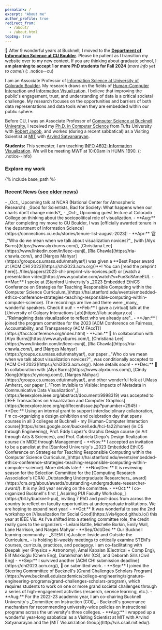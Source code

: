 ```yaml
---
permalink: /
excerpt: "About me"
author_profile: true
redirect_from: 
  - /about/
  - /about.html
topImg: true
---
```


📣  After 9 wonderful years at Bucknell, I moved to the **[Department of Information Science at CU Boulder](https://www.colorado.edu/cmci/infoscience)**. Please be patient as I transition my website over to my new context. If you are thinking about graduate school, **I am planning to accept 1 or more PhD students for Fall 2024** (_more info yet to come!_)
{: .notice--cu}

I am an Associate Professor of [Information Science at University of Colorado Boulder](https://www.colorado.edu/cmci/infoscience). My research draws on the fields of [Human-Computer Interaction](https://www.interaction-design.org/literature/book/the-encyclopedia-of-human-computer-interaction-2nd-ed/human-computer-interaction-brief-intro) and [Information Visualization](https://www.interaction-design.org/literature/topics/information-visualization). I believe that improving the public's engagement, trust, and understanding of data is a critical societal challenge. My research focuses on the opportunities and barriers of both data representations and data tools when they are embedded within our public sphere.

Before CU, I was an Associate Professor of [Computer Science at Bucknell University](https://www.bucknell.edu/academics/college-engineering/majors-departments/computer-science), I  received my [Ph.D. in Computer Science](https://engineering.tufts.edu/cs/) from Tufts University with [Robert Jacob](http://www.cs.tufts.edu/~jacob/), and worked (during a recent sabbatical) as a Visiting Scientist at [MIT](http://vis.csail.mit.edu/) with [Arvind Satyanarayan](https://arvindsatya.com/).  

<!-- [Check out my student FAQ](/student-faq) if you have questions about meeting, about research, or about recommendation letters! -->

**Students:**  This semester, I am teaching [INFO 4602: Information Visualization](https://canvas.colorado.edu/courses/95292). We will be meeting MWF at 10:00am in HUMN 1B90. 
{: .notice--info}

### Explore my work

<link rel="stylesheet" href="{{ base_path }}/assets/css/pubstyle.css">
{% include base_path %}
<script src="{{ base_path }}/assets/js/projSettings.js"></script>
<script src="{{ base_path }}/assets/js/listpubs.js"></script>

<div id="projects"></div> 

### Recent News ([see older news](/archive/news))

<div markdown="1" class="news">
- _Oct:_ Upcoming talk at NCAR (National Center for Atmospheric Research): _Good for Scientists, Bad for Society: What happens when our charts don’t change minds?_
- _Oct:_ Upcoming guest lecture at Colorado College on thinking about the sociopolitical role of visualization.
- **Aug:** After completing my move to CU Boulder, I was [officially awarded tenure in the department of Information Science](https://connections.cu.edu/stories/tenure-list-august-2023)!
- **Apr:** 🏆 _"Who do we mean when we talk about visualization novices?"_ (with [Alyx Burns](https://www.alyxburns.com/), [Christiana Lee](https://www.linkedin.com/in/leec-eunji), [Ria Chawla](https://ria-chawla.com/), and [Narges Mahyar](https://groups.cs.umass.edu/nmahyar/)) was given a **Best Paper award at [ACM CHI 2023](https://chi2023.acm.org/)**! You can [read the preprint here](../files/papers/2023-chi-preprint-vis-novices.pdf) or [watch a presentation video](https://www.youtube.com/watch?v=Fue3c8AmeEU).
- **Mar:** I spoke at [Stanford University's _2023 Embedded EthiCS Conference on Strategies for Teaching Responsible Computing within the Computer Science Curriculum_](https://hai.stanford.edu/events/embedded-ethics-conference-strategies-teaching-responsible-computing-within-computer-science). The recordings are live and there were _many_ wonderful speakers. Check it out!
- **Feb:** I gave a (virtual) talk at the [University of Calgary Interactions Lab](https://ilab.ucalgary.ca) - _"Reimagining data visualization to reflect who we already are"_
- **Jan:** I joined the program committee for the 2023 [ACM Conference on Fairness, Accountability, and Transparency (ACM FAccT)](https://facctconference.org/index.html)
- **Jan:** 🎉 In collaboration with [Alyx Burns](https://www.alyxburns.com/), [Christiana Lee](https://www.linkedin.com/in/leec-eunji), [Ria Chawla](https://ria-chawla.com/), and [Narges Mahyar](https://groups.cs.umass.edu/nmahyar/), our paper _"Who do we mean when we talk about visualization novices?"_ was conditionally accepted to [ACM CHI 2023](https://chi2023.acm.org/). More details soon!
- **Dec:** 🎉 In collaboration with [Alyx Burns](https://www.alyxburns.com/), [Cindy Xiong](https://cyxiong.com/), [Narges Mahyar](https://groups.cs.umass.edu/nmahyar/), and other wonderful folk at UMass Amherst, our paper [_"From Invisible to Visible: Impacts of Metadata in Communicative Data Visualization"_](https://ieeexplore.ieee.org/abstract/document/9998319) was accepted to [IEEE Transactions on Visualization and Computer Graphics](https://ieeexplore.ieee.org/xpl/RecentIssue.jsp?punumber=2945)
- **Dec:** Using an internal grant to support interdisciplinary collaboration, I'm co-organizing a design exhibition and celebration day that spans courses in all 3 colleges at Bucknell - my [Human-Computer Interaction course](https://sites.google.com/bucknell.edu/hci-fa22/home) (in CS through Engineering), Prof. Eddy Lopez's Graphic Design course (in Art through Arts & Sciences), and Prof. Gabriela Diego's Design Realization course (in MIDE through Management)
- **Nov:** I accepted an invitation to be a panelist at the [Stanford University's _2023 Embedded EthiCS Conference on Strategies for Teaching Responsible Computing within the Computer Science Curriculum_](https://hai.stanford.edu/events/embedded-ethics-conference-strategies-teaching-responsible-computing-within-computer-science). More details later!
- **Nov/Dec:** It is reviewing season for the Selection Committee for the [Computing Research Association's (CRA) _Outstanding Undergraduate Researchers_ award](https://cra.org/about/awards/outstanding-undergraduate-researcher-award/). It is my 3rd year serving on the committee.
- **Oct:** I co-organized Bucknell's first [_Aspiring PUI Faculty Workshop_](https://bit.ly/bucknell-pui), inviting 7 PhD and post-docs from across the country to reflect on faculty opportunities at undergraduate institutions. We are hoping to expand next year!
- **Oct:** It was wonderful to see the 2nd workshop on [Visualization for Social Good](https://vis4good.github.io/) this year at IEEE Vis. As I've shifted into a steering committee role, the credit really goes to the organizers - Leilani Battle, Michelle Borkin, Emily Wall, Lane Harrison, and Narges Mahyar
- **Sep/Oct/Dec:** Our Bucknell learning community - _STEM (In)Justice: Inside and Outside the Curriculum_ - is holding bi-weekly meetings to critically examine STEM's courses, curricula, practices, and pedagogy. I am co-facilitating with Deepak Iyer (Physics + Astronomy), Amal Kabalan (Electrical + Comp Eng), Elif Miskioğlu (Chem Eng), Darakhshan Mir (CS), and Deborah Sills (Civil Eng) 
- **Sep:** I survived another [ACM CHI submission deadline](https://chi2023.acm.org/), 🤞 on submitted work. 
- **Sep:** I joined the Steering Commmittee of Bucknell's [Grand Challenges Scholars Program](https://www.bucknell.edu/academics/college-engineering/signature-engineering-programs/grand-challenges-scholars-program), which requires students to work on one or more grand societal challenges through a series of high-engagement activities (resaerch, service learning, etc.). 
- **Aug:** For the 2022-23 academic year, I am co-chairing Bucknell University's _Committee on Instruction (COI)_ - Bucknell's governance mechanism for recommending university-wide policies on instructional programs across the university's three colleges.
- **Aug:** I wrapped up a wonderful year-long sabbatical as a Visiting Scientist at MIT with Arvind Satyanarayan and the [MIT Visualization Group](http://vis.csail.mit.edu/). 

</div>
